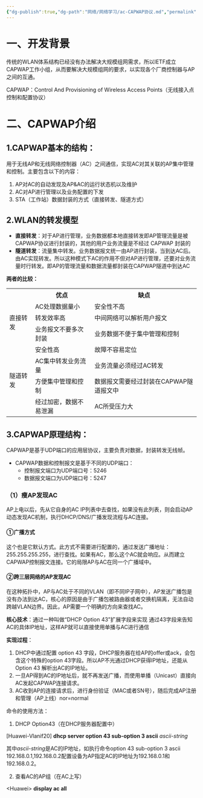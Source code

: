 ```yaml
---
{"dg-publish":true,"dg-path":"网络/网络学习/ac-CAPWAP协议.md","permalink":"/网络/网络学习/ac-CAPWAP协议/"}
---
```


# 一、开发背景
传统的WLAN体系结构已经没有办法解决大规模组网需求，所以IETF成立CAPWAP工作小组，从而要解决大规模组网的要求，以实现各个厂商控制器与AP之间的互通。

CAPWAP：Control And Provisioning of Wireless Access Points（无线接入点控制和配置协议）
# 二、CAPWAP介绍
## 1.CAPWAP基本的结构：
用于无线AP和无线网络控制器（AC）之间通信，实现AC对其关联的AP集中管理和控制。主要包含以下的内容：
1. AP对AC的自动发现及AP&AC的运行状态机以及维护
2. AC对AP进行管理以及业务配置的下发
3. STA（工作站）数据封装的方式（直接转发、隧道方式）
## 2.WLAN的转发模型
- **直接转发**：对于AP进行管理，业务数据都本地直接转发即AP管理流量是被CAPWAP协议进行封装的，其他的用户业务流量是不经过 CAPWAP 封装的
- **隧道转发**：流量集中转发。业务数据报文统一由AP进行封装，当到达AC后。由AC实现转发。所以这种模式下AC的作用不但对AP进行管理，还要对业务流量时行转发。即AP的管理流量和数据流量都封装在CAPWAP隧道中到达AC

**两者的比较：**
<table>
	<tr>
		<th></th>
		<th>优点</th>
		<th>缺点</th>
	</tr>
	<tr>
		<td rowspan="3">直接转发</td>
		<td>AC处理数据量小</td>
		<td>安全性不高</td>
	</tr>
	<tr>
		<td>转发效率高</td>
		<td>中间网络可以解析用户报文</td>
	</tr>
	<tr>
		<td>业务报文不要多次封装</td>
		<td>业务数据不便于集中管理和控制</td>
	</tr>
	<tr>
		<td rowspan="4">隧道转发</td>
		<td>安全性高</td>
		<td>故障不容易定位</td>
	</tr>
	<tr>
		<td>AC集中转发业务流量</td>
		<td>业务流量必须经过AC转发</td>
	</tr>
	<tr>
		<td>方便集中管理和控制</td>
		<td>数据报文需要经过封装在CAPWAP隧道报文中</td>
	</tr>
	<tr>
		<td>经过加密，数据不易泄漏</td>
		<td>AC所受压力大</td>
	</tr>
</table>

## 3.CAPWAP原理结构：
CAPWAP是基于UDP端口的应用层协议，主要负责对数据，封装转发无线帧。

- CAPWAP数据和控制报文是基于不同的UDP端口：
	- 控制报文端口为UDP端口号：5246
	- 数据报文端口为UDP端口号：5247

### （1）瘦AP发现AC
AP上电以后，先从它自身的AC IP列表中去查找，如果没有此列表，则会启动AP动态发现AC机制，执行DHCP/DNS/广播发现流程与AC连接。
#### ①广播方式
这个也是它默认方式。此方式不需要进行配置的，通过发送广播地址：255.255.255.255，进行查找。如果有AC，那么这个AC就会响应。从而建立CAPWAP控制报文连接。它的局限AP与AC在同一个广播域中。
#### ②跨三层网络的AP发现AC
在这种拓扑中，AP与AC处于不同的VLAN（即不同IP子网中），AP发送广播包是没有办法到达AC，核心的原因是由于广播包被路由器或者交换机隔离，无法自动跨越VLAN边界。因此，AP需要一个明确的方向来查找AC。

**核心技术**：通过一种叫做“DHCP Option 43”扩展字段来实现
通过43字段来告知AC的具体IP地址，这样AP就可以直接使用单播与AC进行通信

**实现过程**：
1. DHCP中通过配置 option 43 字段，DHCP服务器在给AP的offer或ack，会包含这个特殊的option 43字段。所以AP不光通过DHCP获得IP地址，还能从 Option 43 解析出AC的IP地址。
2. 一旦AP得到AC的IP地址后，就不再发送广播，而使用单播（Unicast）直接向AC发起CAPWAP连接请求。
3. AC收到AP的连接请求后，进行身份验证（MAC或者SN号），随后完成AP注册和管理（AP上线）nor=normal

命令的使用方法：
1. DHCP Option43（在DHCP服务器配置中）

<font class="code">[Huawei-Vlanif20] **dhcp server option 43 sub-option 3 ascii** *ascii-string*</font>

其中*ascii-string*是AC的IP地址，如执行命令option 43 sub-option 3 ascii 192.168.0.1,192.168.0.2配置设备为AP指定AC的IP地址为192.168.0.1和192.168.0.2。

2. 查看AC的AP组（在AC上写）

<font class="code">\<Huawei\> **display ac all**